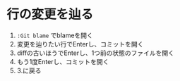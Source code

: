 # 行の変更を辿る

1. `:Git blame` でblameを開く
2. 変更を辿りたい行でEnterし、コミットを開く
3. diffの古いほうでEnterし、1つ前の状態のファイルを開く
4. もう1度Enterし、コミットを開く
5. 3.に戻る
